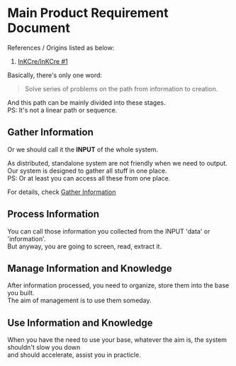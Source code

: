 # Main Product Requirement Document

References / Origins listed as below:

1. [InKCre/InKCre #1](https://github.com/InKCre/InKCre/issues/1/)

Basically, there's only one word:

> Solve series of problems on the path from information to creation.

And this path can be mainly divided into these stages. \
PS: It's not a linear path or sequence.

## Gather Information

Or we should call it the **INPUT** of the whole system.

As distributed, standalone system are not friendly when we need to output. \
Our system is designed to gather all stuff in one place. \
PS: Or at least you can access all these from one place.

For details, check [Gather Information](./gather-information/index.md)

## Process Information

You can call those information you collected from the INPUT 'data' or 'information'. \
But anyway, you are going to screen, read, extract it.

## Manage Information and Knowledge

After information processed, you need to organize, store them into the base you built. \
The aim of management is to use them someday.

## Use Information and Knowledge

When you have the need to use your base, whatever the aim is, the system shouldn't slow you down \
and should accelerate, assist you in practicle.
